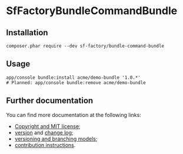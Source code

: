 # SfFactoryBundleCommandBundle

## Installation

    composer.phar require --dev sf-factory/bundle-command-bundle

## Usage

    app/console bundle:install acme/demo-bundle '1.0.*'
    # Planned: app/console bundle:remove acme/demo-bundle

## Further documentation

You can find more documentation at the following links:

* [Copyright and MIT license](LICENSE.md);
* [version](VERSION.md) and [change log](CHANGELOG.md);
* [versioning and branching models](VERSIONING.md);
* [contribution instructions](CONTRIBUTING.md).
